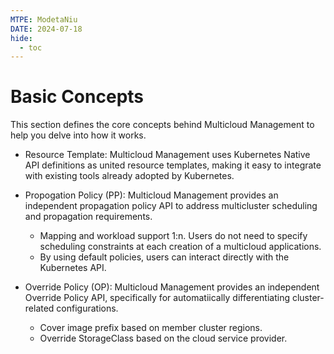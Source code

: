 ```yaml
---
MTPE: ModetaNiu
DATE: 2024-07-18
hide:
  - toc
---
```


# Basic Concepts

This section defines the core concepts behind Multicloud Management to help you delve into how it works.

- Resource Template: Multicloud Management uses Kubernetes Native API definitions as united resource templates, making it easy to integrate with existing tools already adopted by Kubernetes.
- Propogation Policy (PP): Multicloud Management provides an independent propagation policy API to address multicluster scheduling and propagation requirements.
    - Mapping and workload support 1:n. Users do not need to specify scheduling constraints at each creation of a multicloud applications.
    - By using default policies, users can interact directly with the Kubernetes API.

- Override Policy (OP): Multicloud Management provides an independent Override Policy API, specifically for automatiically differentiating cluster-related configurations.
    - Cover image prefix based on member cluster regions.
    - Override StorageClass based on the cloud service provider.
